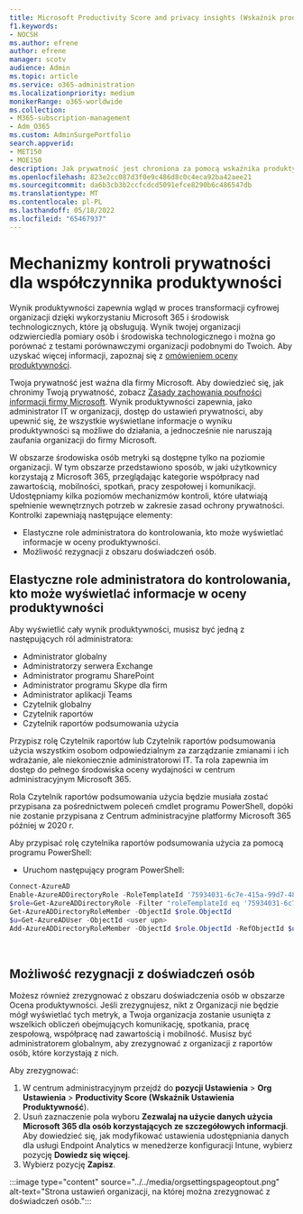 ```yaml
---
title: Microsoft Productivity Score and privacy insights (Wskaźnik produktywności firmy Microsoft i szczegółowe informacje o ochronie prywatności)
f1.keywords:
- NOCSH
ms.author: efrene
author: efrene
manager: scotv
audience: Admin
ms.topic: article
ms.service: o365-administration
ms.localizationpriority: medium
monikerRange: o365-worldwide
ms.collection:
- M365-subscription-management
- Adm_O365
ms.custom: AdminSurgePortfolio
search.appverid:
- MET150
- MOE150
description: Jak prywatność jest chroniona za pomocą wskaźnika produktywności.
ms.openlocfilehash: 823e2cc087d3f0e9c486d8c0c4eca92ba42aee21
ms.sourcegitcommit: da6b3cb3b2ccfcdcd5091efce8290b6c486547db
ms.translationtype: MT
ms.contentlocale: pl-PL
ms.lasthandoff: 05/18/2022
ms.locfileid: "65467937"
---
```

# <a name="privacy-controls-for-productivity-score"></a>Mechanizmy kontroli prywatności dla współczynnika produktywności

Wynik produktywności zapewnia wgląd w proces transformacji cyfrowej organizacji dzięki wykorzystaniu Microsoft 365 i środowisk technologicznych, które ją obsługują.  Wynik twojej organizacji odzwierciedla pomiary osób i środowiska technologicznego i można go porównać z testami porównawczymi organizacji podobnymi do Twoich. Aby uzyskać więcej informacji, zapoznaj się z [omówieniem oceny produktywności](productivity-score.md).

Twoja prywatność jest ważna dla firmy Microsoft. Aby dowiedzieć się, jak chronimy Twoją prywatność, zobacz [Zasady zachowania poufności informacji firmy Microsoft](https://privacy.microsoft.com/privacystatement). Wynik produktywności zapewnia, jako administrator IT w organizacji, dostęp do ustawień prywatności, aby upewnić się, że wszystkie wyświetlane informacje o wyniku produktywności są możliwe do działania, a jednocześnie nie naruszają zaufania organizacji do firmy Microsoft.

W obszarze środowiska osób metryki są dostępne tylko na poziomie organizacji. W tym obszarze przedstawiono sposób, w jaki użytkownicy korzystają z Microsoft 365, przeglądając kategorie współpracy nad zawartością, mobilności, spotkań, pracy zespołowej i komunikacji. Udostępniamy kilka poziomów mechanizmów kontroli, które ułatwiają spełnienie wewnętrznych potrzeb w zakresie zasad ochrony prywatności.
Kontrolki zapewniają następujące elementy:

- Elastyczne role administratora do kontrolowania, kto może wyświetlać informacje w oceny produktywności.
- Możliwość rezygnacji z obszaru doświadczeń osób.

## <a name="flexible-admin-roles-to-control-who-can-see-the-information-in-productivity-score"></a>Elastyczne role administratora do kontrolowania, kto może wyświetlać informacje w oceny produktywności

Aby wyświetlić cały wynik produktywności, musisz być jedną z następujących ról administratora:

- Administrator globalny
- Administratorzy serwera Exchange
- Administrator programu SharePoint
- Administrator programu Skype dla firm
- Administrator aplikacji Teams
- Czytelnik globalny
- Czytelnik raportów
- Czytelnik raportów podsumowania użycia

Przypisz rolę Czytelnik raportów lub Czytelnik raportów podsumowania użycia wszystkim osobom odpowiedzialnym za zarządzanie zmianami i ich wdrażanie, ale niekoniecznie administratorowi IT. Ta rola zapewnia im dostęp do pełnego środowiska oceny wydajności w centrum administracyjnym Microsoft 365.

Rola Czytelnik raportów podsumowania użycia będzie musiała zostać przypisana za pośrednictwem poleceń cmdlet programu PowerShell, dopóki nie zostanie przypisana z Centrum administracyjne platformy Microsoft 365 później w 2020 r.

Aby przypisać rolę czytelnika raportów podsumowania użycia za pomocą programu PowerShell:

- Uruchom następujący program PowerShell:

```powershell
Connect-AzureAD
Enable-AzureADDirectoryRole -RoleTemplateId '75934031-6c7e-415a-99d7-48dbd49e875e'
$role=Get-AzureADDirectoryRole -Filter "roleTemplateId eq '75934031-6c7e-415a-99d7-48dbd49e875e'"
Get-AzureADDirectoryRoleMember -ObjectId $role.ObjectId
$u=Get-AzureADUser -ObjectId <user upn>
Add-AzureADDirectoryRoleMember -ObjectId $role.ObjectId -RefObjectId $u.ObjectId
```

</br>


## <a name="capability-to-opt-out-of-people-experiences"></a>Możliwość rezygnacji z doświadczeń osób

Możesz również zrezygnować z obszaru doświadczenia osób w obszarze Ocena produktywności. Jeśli zrezygnujesz, nikt z Organizacji nie będzie mógł wyświetlać tych metryk, a Twoja organizacja zostanie usunięta z wszelkich obliczeń obejmujących komunikację, spotkania, pracę zespołową, współpracę nad zawartością i mobilność. Musisz być administratorem globalnym, aby zrezygnować z organizacji z raportów osób, które korzystają z nich.

Aby zrezygnować:

1. W centrum administracyjnym przejdź do **pozycji Ustawienia**  >   **Org Ustawienia** >  **Productivity Score (Wskaźnik Ustawienia Produktywność**).
2. Usuń zaznaczenie pola wyboru **Zezwalaj na użycie danych użycia Microsoft 365 dla osób korzystających ze szczegółowych informacji**. Aby dowiedzieć się, jak modyfikować ustawienia udostępniania danych dla usługi Endpoint Analytics w menedżerze konfiguracji Intune, wybierz pozycję **Dowiedz się więcej**.
3. Wybierz pozycję  **Zapisz**.

:::image type="content" source="../../media/orgsettingspageoptout.png" alt-text="Strona ustawień organizacji, na której można zrezygnować z doświadczeń osób.":::
